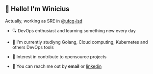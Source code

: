 ## 👋 Hello! I'm Winicius

Actually, working as SRE in @[ufcg-lsd](https://www.lsd.ufcg.edu.br/)

* 🔍 DevOps enthusiast and learning something new every day

* 🌱 I'm currently studiyng Golang, Cloud computing, Kubernetes and others DevOps tools

* 🎯 Interest in contribute to opensource projects

* 💬 You can reach me out by **email** or [linkedin](https://www.linkedin.com/in/winiciusbezerra/)
